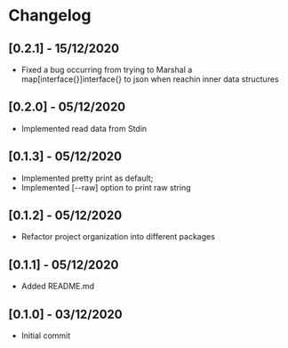# Changelog

## [0.2.1] - 15/12/2020

* Fixed a bug occurring from trying to Marshal a map[interface{}]interface{} to json when reachin inner data structures
## [0.2.0] - 05/12/2020

* Implemented read data from Stdin

## [0.1.3] - 05/12/2020

* Implemented pretty print as default;
* Implemented [--raw] option to print raw string

## [0.1.2] - 05/12/2020

* Refactor project organization into different packages

## [0.1.1] - 05/12/2020

* Added README.md

## [0.1.0] - 03/12/2020

* Initial commit
